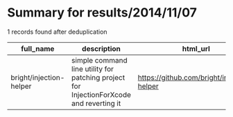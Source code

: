 
# Summary for results/2014/11/07
    
1 records found after deduplication

| full_name | description | html_url | matched_list | matched_count | pushed_at | size | stargazers_count | language | forks_count |
|-------------------------|-----------------------------------------------------------------------------------------|--------------------------------------------|-----------------------|-----------------|---------------------------|--------|--------------------|------------|---------------|
| bright/injection-helper | simple command line utility for patching project for InjectionForXcode and reverting it | https://github.com/bright/injection-helper | ['command injection'] | 1 | 2014-11-07 10:59:48+00:00 | 156 | 0 | Ruby | 0 |
